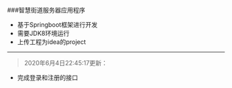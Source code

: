 ###智慧街道服务器应用程序

- 基于Springboot框架进行开发
- 需要JDK8环境运行
- 上传工程为idea的project

-----

> 2020年6月4日22:45:17更新：
- 完成登录和注册的接口